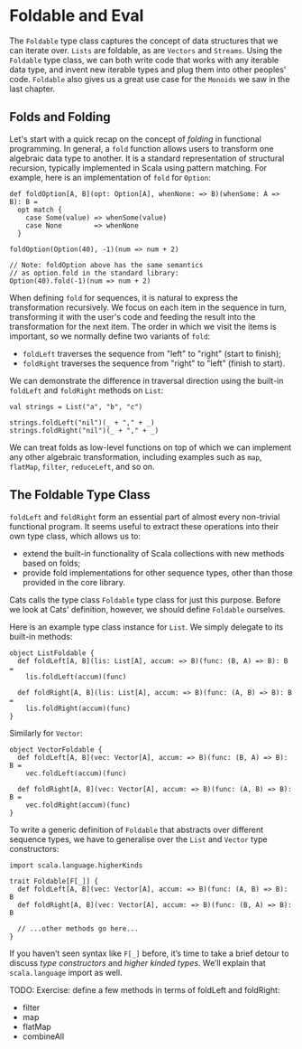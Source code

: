 # Foldable and Eval

The `Foldable` type class captures the concept of data structures that we can iterate over. `Lists` are foldable, as are `Vectors` and `Streams`. Using the `Foldable` type class, we can both write code that works with any iterable data type, and invent new iterable types and plug them into other peoples' code. `Foldable` also gives us a great use case for the `Monoids` we saw in the last chapter.

## Folds and Folding

Let's start with a quick recap on the concept of *folding* in functional programming. In general, a `fold` function allows users to transform one algebraic data type to another. It is a standard representation of structural recursion, typically implemented in Scala using pattern matching. For example, here is an implementation of `fold` for `Option`:

```tut:book
def foldOption[A, B](opt: Option[A], whenNone: => B)(whenSome: A => B): B =
  opt match {
    case Some(value) => whenSome(value)
    case None        => whenNone
  }

foldOption(Option(40), -1)(num => num + 2)

// Note: foldOption above has the same semantics
// as option.fold in the standard library:
Option(40).fold(-1)(num => num + 2)
```

When defining `fold` for sequences, it is natural to express the transformation recursively. We focus on each item in the sequence in turn, transforming it with the user's code and feeding the result into the transformation for the next item. The order in which we visit the items is important, so we normally define two variants of `fold`:

- `foldLeft` traverses the sequence from "left" to "right" (start to finish);
-  `foldRight` traverses the sequence from "right" to "left" (finish to start).

We can demonstrate the difference in traversal direction using the built-in `foldLeft` and `foldRight` methods on `List`:

```tut:book
val strings = List("a", "b", "c")

strings.foldLeft("nil")(_ + "," + _)
strings.foldRight("nil")(_ + "," + _)
```

We can treat folds as low-level functions on top of which we can implement any other algebraic transformation, including examples such as `map`, `flatMap`, `filter`, `reduceLeft`, and so on.

## The Foldable Type Class

`foldLeft` and `foldRight` form an essential part of almost every non-trivial functional program. It seems useful to extract these operations into their own type class, which allows us to:

- extend the built-in functionality of Scala collections with new methods based on folds;
- provide fold implementations for other sequence types, other than those provided in the core library.

Cats calls the type class `Foldable` type class for just this purpose. Before we look at Cats' definition, however, we should define `Foldable` ourselves.

Here is an example type class instance for `List`. We simply delegate to its built-in methods:

```tut:book
object ListFoldable {
  def foldLeft[A, B](lis: List[A], accum: => B)(func: (B, A) => B): B =
    lis.foldLeft(accum)(func)

  def foldRight[A, B](lis: List[A], accum: => B)(func: (A, B) => B): B =
    lis.foldRight(accum)(func)
}
```

Similarly for `Vector`:

```tut:book
object VectorFoldable {
  def foldLeft[A, B](vec: Vector[A], accum: => B)(func: (B, A) => B): B =
    vec.foldLeft(accum)(func)

  def foldRight[A, B](vec: Vector[A], accum: => B)(func: (A, B) => B): B =
    vec.foldRight(accum)(func)
}
```

To write a generic definition of `Foldable` that abstracts over different sequence types, we have to generalise over the `List` and `Vector` type constructors:

```tut:book
import scala.language.higherKinds

trait Foldable[F[_]] {
  def foldLeft[A, B](vec: Vector[A], accum: => B)(func: (A, B) => B): B
  def foldRight[A, B](vec: Vector[A], accum: => B)(func: (B, A) => B): B

  // ...other methods go here...
}
```

If you haven’t seen syntax like `F[_]` before, it’s time to take a brief detour to discuss *type constructors* and *higher kinded types*. We’ll explain that `scala.language` import as well.

<div class="callout callout-danger">
TODO: Exercise: define a few methods in terms of foldLeft and foldRight:

- filter
- map
- flatMap
- combineAll
</div>
